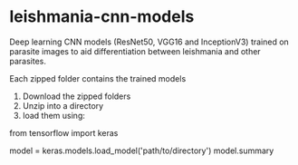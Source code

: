 # leishmania-cnn-models
Deep learning CNN models (ResNet50, VGG16 and InceptionV3) trained on parasite images to aid differentiation between leishmania and other parasites.

Each zipped folder contains the trained models

1. Download the zipped folders 
2. Unzip into a directory
3. load them using:

from tensorflow import keras

model = keras.models.load_model('path/to/directory')
model.summary
